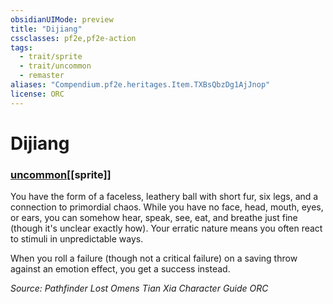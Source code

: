 ```yaml
---
obsidianUIMode: preview
title: "Dijiang"
cssclasses: pf2e,pf2e-action
tags:
  - trait/sprite
  - trait/uncommon
  - remaster
aliases: "Compendium.pf2e.heritages.Item.TXBsQbzDg1AjJnop"
license: ORC
---
```

# Dijiang

### [uncommon](uncommon "Uncommon Rarity Trait")[[sprite]]






You have the form of a faceless, leathery ball with short fur, six legs, and a connection to primordial chaos. While you have no face, head, mouth, eyes, or ears, you can somehow hear, speak, see, eat, and breathe just fine (though it's unclear exactly how). Your erratic nature means you often react to stimuli in unpredictable ways.

When you roll a failure (though not a critical failure) on a saving throw against an emotion effect, you get a success instead.

*Source: Pathfinder Lost Omens Tian Xia Character Guide*
*ORC*